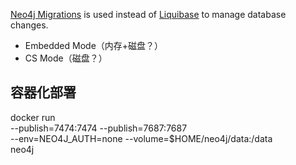 



[Neo4j Migrations](https://github.com/michael-simons/neo4j-migrations) is used instead of [Liquibase](http://www.liquibase.org/) to manage database changes.



- Embedded Mode（内存+磁盘？）
- CS Mode（磁盘？）

## 容器化部署

docker run \
    --publish=7474:7474 --publish=7687:7687 \
    --env=NEO4J_AUTH=none
    --volume=$HOME/neo4j/data:/data \
    neo4j


